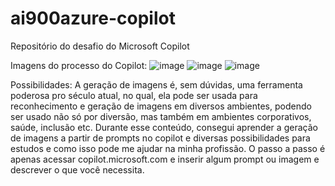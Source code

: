 # ai900azure-copilot
Repositório do desafio do Microsoft Copilot

Imagens do processo do Copilot:
![image](https://github.com/zvyctoralm/ai900azure-copilot/assets/147953216/373a3255-b687-4f15-94b7-b09a982dc7fe)
![image](https://github.com/zvyctoralm/ai900azure-copilot/assets/147953216/7e4a035a-5f3b-4069-8d77-0f221d972b89)
![image](https://github.com/zvyctoralm/ai900azure-copilot/assets/147953216/143b62bd-368a-4d72-9b5c-02995efd8593)


Possibilidades: A geração de imagens é, sem dúvidas, uma ferramenta poderosa pro século atual, no qual, ela pode ser usada para reconhecimento e geração de imagens em diversos ambientes, podendo ser usado não só por diversão, mas também em ambientes corporativos, saúde, inclusão etc. Durante esse conteúdo, consegui aprender a geração de imagens a partir de prompts no copilot e diversas possibilidades para estudos e como isso pode me ajudar na minha profissão. 
O passo a passo é apenas acessar copilot.microsoft.com e inserir algum prompt ou imagem e descrever o que você necessita. 
